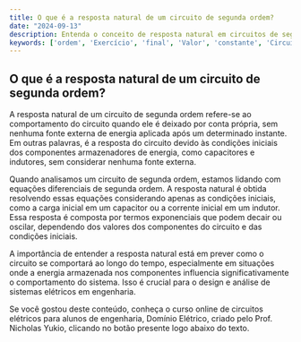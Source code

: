 ```yaml
---
title: O que é a resposta natural de um circuito de segunda ordem?
date: "2024-09-13"
description: Entenda o conceito de resposta natural em circuitos de segunda ordem.
keywords: ['ordem', 'Exercício', 'final', 'Valor', 'constante', 'Circuito', 'resposta']
---
```


## O que é a resposta natural de um circuito de segunda ordem?

A resposta natural de um circuito de segunda ordem refere-se ao comportamento do circuito quando ele é deixado por conta própria, sem nenhuma fonte externa de energia aplicada após um determinado instante. Em outras palavras, é a resposta do circuito devido às condições iniciais dos componentes armazenadores de energia, como capacitores e indutores, sem considerar nenhuma fonte externa.

Quando analisamos um circuito de segunda ordem, estamos lidando com equações diferenciais de segunda ordem. A resposta natural é obtida resolvendo essas equações considerando apenas as condições iniciais, como a carga inicial em um capacitor ou a corrente inicial em um indutor. Essa resposta é composta por termos exponenciais que podem decair ou oscilar, dependendo dos valores dos componentes do circuito e das condições iniciais.

A importância de entender a resposta natural está em prever como o circuito se comportará ao longo do tempo, especialmente em situações onde a energia armazenada nos componentes influencia significativamente o comportamento do sistema. Isso é crucial para o design e análise de sistemas elétricos em engenharia.

Se você gostou deste conteúdo, conheça o curso online de circuitos elétricos para alunos de engenharia, Domínio Elétrico, criado pelo Prof. Nicholas Yukio, clicando no botão presente logo abaixo do texto.